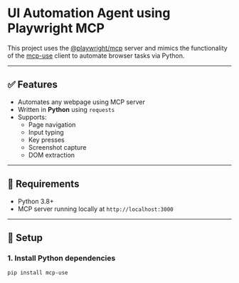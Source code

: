 # UI Automation Agent using Playwright MCP

This project uses the [@playwright/mcp](https://github.com/microsoft/playwright-mcp) server and mimics the functionality of the [mcp-use](https://github.com/mcp-use/mcp-use) client to automate browser tasks via Python.

---

## ✅ Features

- Automates any webpage using MCP server
- Written in **Python** using `requests`
- Supports:
  - Page navigation
  - Input typing
  - Key presses
  - Screenshot capture
  - DOM extraction

---

## 🔧 Requirements

- Python 3.8+
- MCP server running locally at `http://localhost:3000`

---

## 🚀 Setup

### 1. Install Python dependencies

```bash
pip install mcp-use
